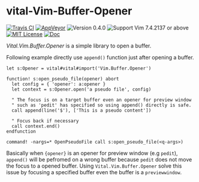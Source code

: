 vital-Vim-Buffer-Opener
==============================================================================
[![Travis CI](https://img.shields.io/travis/lambdalisue/vital-Vim-Buffer-Opener/master.svg?style=flat-square&label=Travis%20CI)](https://travis-ci.org/lambdalisue/vital-Vim-Buffer-Opener)
[![AppVeyor](https://img.shields.io/appveyor/ci/lambdalisue/vital-Vim-Buffer-Opener/master.svg?style=flat-square&label=AppVeyor)](https://ci.appveyor.com/project/lambdalisue/vital-Vim-Buffer-Opener/branch/master)
![Version 0.4.0](https://img.shields.io/badge/version-0.3.0-yellow.svg?style=flat-square)
![Support Vim 7.4.2137 or above](https://img.shields.io/badge/support-Vim%207.4.2137%20or%20above-yellowgreen.svg?style=flat-square)
[![MIT License](https://img.shields.io/badge/license-MIT-blue.svg?style=flat-square)](LICENSE)
[![Doc](https://img.shields.io/badge/doc-%3Ah%20Vital.Vim.Buffer.Opener-orange.svg?style=flat-square)](doc/Vital/Vim/Buffer/Opener.txt)

*Vital.Vim.Buffer.Opener* is a simple library to open a buffer.

Following example directly use `append()` function just after opening a buffer.

```vim
let s:Opener = vital#vital#import('Vim.Buffer.Opener')

function! s:open_pseudo_file(opener) abort
  let config = { 'opener': a:opener }
  let context = s:Opener.open('a pseudo file', config)

  " The focus is on a target buffer even an opener for preview window
  " such as 'pedit' has specified so using append() directly is safe.
  call append(line('$'), ['This is a pseudo content'])

  " Focus back if necessary
  call context.end()
endfunction

command! -nargs=* OpenPseudoFile call s:open_pseudo_file(<q-args>)
```

Basically when `{opener}` is an opener for preview window (e.g `pedit`), `append()` will be pefromed on a wrong buffer because `pedit` does not move the focus to a opened buffer.
Using `Vital.Vim.Buffer.Opener` solve this issue by focusing a specified buffer even the buffer is a `previewwindow`.
